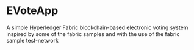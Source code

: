 # EVoteApp

A simple Hyperledger Fabric blockchain-based electronic voting system inspired by some of the fabric samples and with the use of the fabric sample test-network
